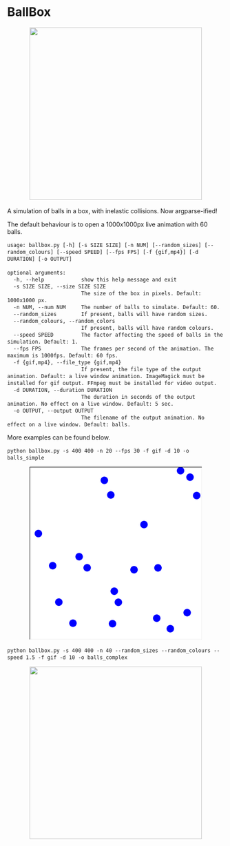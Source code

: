 # BallBox

<p align="center">
  <img width="400" height="400" src="https://github.com/dcragusa/BallBox/blob/master/balls.gif">
</p>

A simulation of balls in a box, with inelastic collisions. Now argparse-ified!

The default behaviour is to open a 1000x1000px live animation with 60 balls. 

    usage: ballbox.py [-h] [-s SIZE SIZE] [-n NUM] [--random_sizes] [--random_colours] [--speed SPEED] [--fps FPS] [-f {gif,mp4}] [-d DURATION] [-o OUTPUT]
    
    optional arguments:
      -h, --help            show this help message and exit
      -s SIZE SIZE, --size SIZE SIZE
                            The size of the box in pixels. Default: 1000x1000 px.
      -n NUM, --num NUM     The number of balls to simulate. Default: 60.
      --random_sizes        If present, balls will have random sizes.
      --random_colours, --random_colors
                            If present, balls will have random colours.
      --speed SPEED         The factor affecting the speed of balls in the simulation. Default: 1.
      --fps FPS             The frames per second of the animation. The maximum is 1000fps. Default: 60 fps.
      -f {gif,mp4}, --file_type {gif,mp4}
                            If present, the file type of the output animation. Default: a live window animation. ImageMagick must be installed for gif output. FFmpeg must be installed for video output.
      -d DURATION, --duration DURATION
                            The duration in seconds of the output animation. No effect on a live window. Default: 5 sec.
      -o OUTPUT, --output OUTPUT
                            The filename of the output animation. No effect on a live window. Default: balls.

More examples can be found below.

    python ballbox.py -s 400 400 -n 20 --fps 30 -f gif -d 10 -o balls_simple
    
<p align="center">
  <img width="400" height="400" src="https://github.com/dcragusa/BallBox/blob/master/balls_simple.gif">
</p>

    python ballbox.py -s 400 400 -n 40 --random_sizes --random_colours --speed 1.5 -f gif -d 10 -o balls_complex

<p align="center">
  <img width="400" height="400" src="https://github.com/dcragusa/BallBox/blob/master/balls_complex.gif">
</p>

